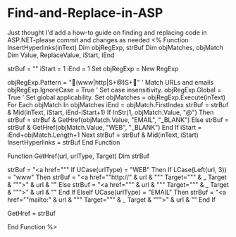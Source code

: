 # Find-and-Replace-in-ASP
Just thought I'd add a how-to guide on finding and replacing code in ASP.NET-please commit and changes as needed
<%
Function InsertHyperlinks(inText)
Dim objRegExp, strBuf
Dim objMatches, objMatch
Dim Value, ReplaceValue, iStart, iEnd

strBuf = ""
iStart = 1
iEnd = 1
Set objRegExp = New RegExp

objRegExp.Pattern = "(www|http|S+@)S+" ' Match URLs and emails
objRegExp.IgnoreCase = True ' Set case insensitivity.
objRegExp.Global = True ' Set global applicability.
Set objMatches = objRegExp.Execute(inText)
For Each objMatch In objMatches
iEnd = objMatch.FirstIndex
strBuf = strBuf & Mid(inText, iStart, iEnd-iStart+1)
If InStr(1, objMatch.Value, "@") Then
strBuf = strBuf & GetHref(objMatch.Value, "EMAIL", "_BLANK")
Else
strBuf = strBuf & GetHref(objMatch.Value, "WEB", "_BLANK")
End If
iStart = iEnd+objMatch.Length+1
Next
strBuf = strBuf & Mid(inText, iStart)
InsertHyperlinks = strBuf
End Function


Function GetHref(url, urlType, Target)
Dim strBuf

strBuf = "<a href="""
If UCase(urlType) = "WEB" Then
If LCase(Left(url, 3)) = "www" Then
strBuf = "<a href=""http://" & url & """ Target=""" & _
Target & """>" & url & "</a>"
Else
strBuf = "<a href=""" & url & """ Target=""" & _
Target & """>" & url & "</a>"
End If
ElseIf UCase(urlType) = "EMAIL" Then
strBuf = "<a href=""mailto:" & url & """ Target=""" & _
Target & """>" & url & "</a>"
End If

GetHref = strBuf

End Function
%>
